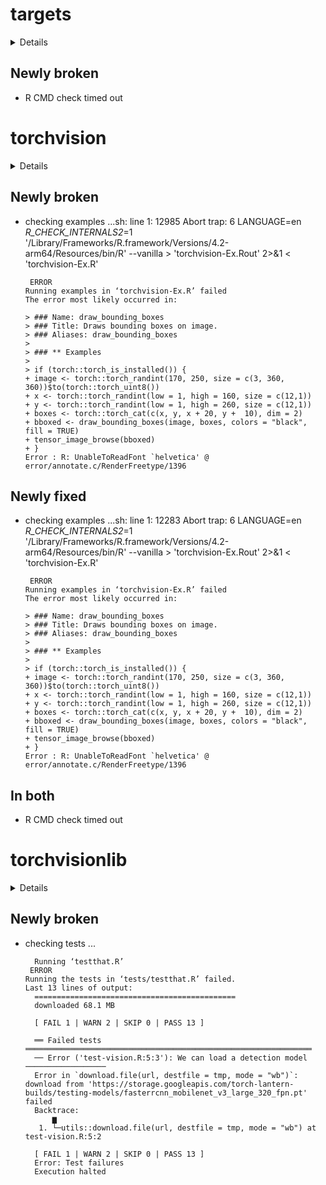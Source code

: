 # targets

<details>

* Version: 1.1.3
* GitHub: https://github.com/ropensci/targets
* Source code: https://github.com/cran/targets
* Date/Publication: 2023-05-23 14:10:02 UTC
* Number of recursive dependencies: 177

Run `revdepcheck::revdep_details(, "targets")` for more info

</details>

## Newly broken

*   R CMD check timed out
    

# torchvision

<details>

* Version: 0.5.1
* GitHub: https://github.com/mlverse/torchvision
* Source code: https://github.com/cran/torchvision
* Date/Publication: 2023-04-14 10:00:02 UTC
* Number of recursive dependencies: 43

Run `revdepcheck::revdep_details(, "torchvision")` for more info

</details>

## Newly broken

*   checking examples ...sh: line 1: 12985 Abort trap: 6           LANGUAGE=en _R_CHECK_INTERNALS2_=1 '/Library/Frameworks/R.framework/Versions/4.2-arm64/Resources/bin/R' --vanilla > 'torchvision-Ex.Rout' 2>&1 < 'torchvision-Ex.R'
    ```
     ERROR
    Running examples in ‘torchvision-Ex.R’ failed
    The error most likely occurred in:
    
    > ### Name: draw_bounding_boxes
    > ### Title: Draws bounding boxes on image.
    > ### Aliases: draw_bounding_boxes
    > 
    > ### ** Examples
    > 
    > if (torch::torch_is_installed()) {
    + image <- torch::torch_randint(170, 250, size = c(3, 360, 360))$to(torch::torch_uint8())
    + x <- torch::torch_randint(low = 1, high = 160, size = c(12,1))
    + y <- torch::torch_randint(low = 1, high = 260, size = c(12,1))
    + boxes <- torch::torch_cat(c(x, y, x + 20, y +  10), dim = 2)
    + bboxed <- draw_bounding_boxes(image, boxes, colors = "black", fill = TRUE)
    + tensor_image_browse(bboxed)
    + }
    Error : R: UnableToReadFont `helvetica' @ error/annotate.c/RenderFreetype/1396
    ```

## Newly fixed

*   checking examples ...sh: line 1: 12283 Abort trap: 6           LANGUAGE=en _R_CHECK_INTERNALS2_=1 '/Library/Frameworks/R.framework/Versions/4.2-arm64/Resources/bin/R' --vanilla > 'torchvision-Ex.Rout' 2>&1 < 'torchvision-Ex.R'
    ```
     ERROR
    Running examples in ‘torchvision-Ex.R’ failed
    The error most likely occurred in:
    
    > ### Name: draw_bounding_boxes
    > ### Title: Draws bounding boxes on image.
    > ### Aliases: draw_bounding_boxes
    > 
    > ### ** Examples
    > 
    > if (torch::torch_is_installed()) {
    + image <- torch::torch_randint(170, 250, size = c(3, 360, 360))$to(torch::torch_uint8())
    + x <- torch::torch_randint(low = 1, high = 160, size = c(12,1))
    + y <- torch::torch_randint(low = 1, high = 260, size = c(12,1))
    + boxes <- torch::torch_cat(c(x, y, x + 20, y +  10), dim = 2)
    + bboxed <- draw_bounding_boxes(image, boxes, colors = "black", fill = TRUE)
    + tensor_image_browse(bboxed)
    + }
    Error : R: UnableToReadFont `helvetica' @ error/annotate.c/RenderFreetype/1396
    ```

## In both

*   R CMD check timed out
    

# torchvisionlib

<details>

* Version: 0.4.0
* GitHub: NA
* Source code: https://github.com/cran/torchvisionlib
* Date/Publication: 2023-05-30 13:10:02 UTC
* Number of recursive dependencies: 36

Run `revdepcheck::revdep_details(, "torchvisionlib")` for more info

</details>

## Newly broken

*   checking tests ...
    ```
      Running ‘testthat.R’
     ERROR
    Running the tests in ‘tests/testthat.R’ failed.
    Last 13 lines of output:
      =============================================
      downloaded 68.1 MB
      
      [ FAIL 1 | WARN 2 | SKIP 0 | PASS 13 ]
      
      ══ Failed tests ════════════════════════════════════════════════════════════════
      ── Error ('test-vision.R:5:3'): We can load a detection model ──────────────────
      Error in `download.file(url, destfile = tmp, mode = "wb")`: download from 'https://storage.googleapis.com/torch-lantern-builds/testing-models/fasterrcnn_mobilenet_v3_large_320_fpn.pt' failed
      Backtrace:
          ▆
       1. └─utils::download.file(url, destfile = tmp, mode = "wb") at test-vision.R:5:2
      
      [ FAIL 1 | WARN 2 | SKIP 0 | PASS 13 ]
      Error: Test failures
      Execution halted
    ```

